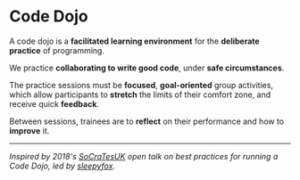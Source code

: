 # Code Dojo
A code dojo is a **facilitated learning environment** for the **deliberate practice** of programming.

We practice **collaborating to write good code**, under **safe circumstances**. 

The practice sessions must be **focused**, **goal-oriented** group activities, which allow participants to **stretch** the limits of their comfort zone, and receive quick **feedback**.

Between sessions, trainees are to **reflect** on their performance and how to **improve** it.

<hr>

*Inspired by 2018's <a target="_blank" href="http://socratesuk.org/">SoCraTesUK</a> open talk on best practices for running a Code Dojo, led by <a target="_blank" href="https://github.com/sleepyfox/code-dojo-39">sleepyfox</a>.*

